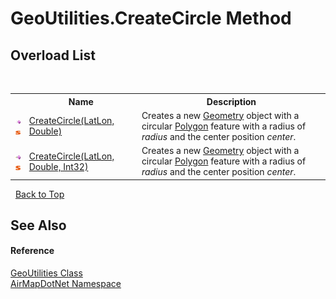 # GeoUtilities.CreateCircle Method 
 


## Overload List
&nbsp;<table><tr><th></th><th>Name</th><th>Description</th></tr><tr><td>![Public method](media/pubmethod.gif "Public method")![Static member](media/static.gif "Static member")</td><td><a href="M_AirMapDotNet_GeoUtilities_CreateCircle">CreateCircle(LatLon, Double)</a></td><td>
Creates a new <a href="T_AirMapDotNet_Entities_GeoJSON_Geometry">Geometry</a> object with a circular <a href="T_AirMapDotNet_Entities_GeoJSON_GeoObjects_Polygon">Polygon</a> feature with a radius of *radius* and the center position *center*.</td></tr><tr><td>![Public method](media/pubmethod.gif "Public method")![Static member](media/static.gif "Static member")</td><td><a href="M_AirMapDotNet_GeoUtilities_CreateCircle_1">CreateCircle(LatLon, Double, Int32)</a></td><td>
Creates a new <a href="T_AirMapDotNet_Entities_GeoJSON_Geometry">Geometry</a> object with a circular <a href="T_AirMapDotNet_Entities_GeoJSON_GeoObjects_Polygon">Polygon</a> feature with a radius of *radius* and the center position *center*.</td></tr></table>&nbsp;
<a href="#geoutilities.createcircle-method">Back to Top</a>

## See Also


#### Reference
<a href="T_AirMapDotNet_GeoUtilities">GeoUtilities Class</a><br /><a href="N_AirMapDotNet">AirMapDotNet Namespace</a><br />
